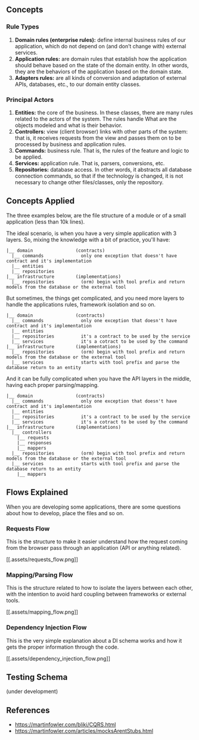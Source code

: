 ## Concepts

### Rule Types
1. **Domain rules (enterprise rules):** define internal business rules of our application, which do not depend on (and don’t change with) external services.
2. **Application rules:** are domain rules that establish how the application should behave based on the state of the domain entity. In other words, they are the behaviors of the application based on the domain state.
3. **Adapters rules:** are all kinds of conversion and adaptation of external APIs, databases, etc., to our domain entity classes.

### Principal Actors
1. **Entities:** the core of the business. In these classes, there are many rules related to the actors of the system. The rules handle What are the objects modeled and what is their behavior.
2. **Controllers:** view (client browser) links with other parts of the system: that is, it receives requests from the view and passes them on to be processed by business and application rules.
3. **Commands:** business rule. That is, the rules of the feature and logic to be applied.
4. **Services:** application rule. That is, parsers, conversions, etc.
5. **Repositories:** database access. In other words, it abstracts all database connection commands, so that if the technology is changed, it is not necessary to change other files/classes, only the repository.

## Concepts Applied
The three examples below, are the file structure of a module or of a small application (less than 10k lines).

The ideal scenario, is when you have a very simple application with 3 layers. So, mixing the knowledge with a bit of practice, you'll have:
```
|__ domain                (contracts)
  |__ commands              only one exception that doesn't have contract and it's implementation
  |__ entities
  |__ repositories
|__ infrastructure        (implementations)
  |__ repositories          (orm) begin with tool prefix and return models from the database or the external tool
```

But sometimes, the things get complicated, and you need more layers to handle the applications rules, framework isolation and so on.
```
|__ domain                (contracts)
  |__ commands              only one exception that doesn't have contract and it's implementation
  |__ entities
  |__ repositories          it's a contract to be used by the service
  |__ services              it's a cotract to be used by the command
|__ infrastructure        (implementations)
  |__ repositories          (orm) begin with tool prefix and return models from the database or the external tool
  |__ services              starts with tool prefix and parse the database return to an entity
```

And it can be fully complicated when you have the API layers in the middle, having each proper parsing/mapping.
```
|__ domain                (contracts)
  |__ commands              only one exception that doesn't have contract and it's implementation
  |__ entities
  |__ repositories          it's a contract to be used by the service
  |__ services              it's a cotract to be used by the command
|__ infrastructure        (implementations)
  |__ controllers
    |__ requests
    |__ responses
    |__ mappers
  |__ repositories          (orm) begin with tool prefix and return models from the database or the external tool
  |__ services              starts with tool prefix and parse the database return to an entity
    |__ mappers
```

## Flows Explained
When you are developing some applications, there are some questions about how to develop, place the files and so on.

### Requests Flow
This is the structure to make it easier understand how the request coming from the browser pass through an application (API or anything related).

[[.assets/requests_flow.png]]

### Mapping/Parsing Flow
This is the structure related to how to isolate the layers between each other, with the intention to avoid hard coupling between frameworks or external tools.

[[.assets/mapping_flow.png]]

### Dependency Injection Flow
This is the very simple explanation about a DI schema works and how it gets the proper information through the code.

[[.assets/dependency_injection_flow.png]]

## Testing Schema

(under development)

## References

* https://martinfowler.com/bliki/CQRS.html
* https://martinfowler.com/articles/mocksArentStubs.html
